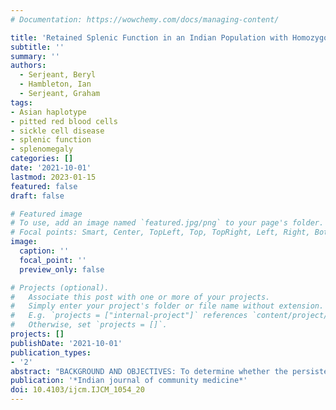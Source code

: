 ```yaml
---
# Documentation: https://wowchemy.com/docs/managing-content/

title: 'Retained Splenic Function in an Indian Population with Homozygous Sickle Cell Disease May Have Important Clinical Significance'
subtitle: ''
summary: ''
authors:
  - Serjeant, Beryl
  - Hambleton, Ian
  - Serjeant, Graham
tags:
- Asian haplotype
- pitted red blood cells
- sickle cell disease
- splenic function
- splenomegaly
categories: []
date: '2021-10-01'
lastmod: 2023-01-15
featured: false
draft: false

# Featured image
# To use, add an image named `featured.jpg/png` to your page's folder.
# Focal points: Smart, Center, TopLeft, Top, TopRight, Left, Right, BottomLeft, Bottom, BottomRight.
image:
  caption: ''
  focal_point: ''
  preview_only: false

# Projects (optional).
#   Associate this post with one or more of your projects.
#   Simply enter your project's folder or file name without extension.
#   E.g. `projects = ["internal-project"]` references `content/project/deep-learning/index.md`.
#   Otherwise, set `projects = []`.
projects: []
publishDate: '2021-10-01'
publication_types:
- '2'
abstract: "BACKGROUND AND OBJECTIVES: To determine whether the persistence of splenomegaly characteristic of the Asian haplotype of homozygous sickle cell (SS) disease is associated with continued splenic function, a comparison of patients from Odisha, India, and Jamaica. MATERIALS AND METHODS: Indian patients were examined in a cross-sectional study and compared with the Jamaican Cohort Study from birth. Splenomegaly was assessed in both populations with standard methods. Splenic function was assessed in both by counts of pitted red blood cells determined by differential interference contrast microscopy in the same laboratory. RESULTS: In Jamaica, the spleen became palpable in 55% of patients during the 1(st) year of life and the prevalence declined thereafter, whereas in Indian patients, the prevalence rose steeply after the age of 4 years. Raised pitted red cell counts, consistent with loss of splenic function, were common after 2 years in Jamaicans but did not increase in Indians until after the age of 5 years. INTERPRETATION AND CONCLUSIONS: The maximal risk of invasive pneumococcal infection in SS disease falls sharply after the age of 3 years, and persistence of splenic function in Odisha patients beyond this age may explain the apparent absence of pneumococcal septicemia in Indian patients and questions the role of pneumococcal prophylaxis."
publication: '*Indian journal of community medicine*'
doi: 10.4103/ijcm.IJCM_1054_20
---
```


